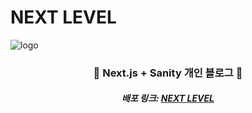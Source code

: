 # NEXT LEVEL
![logo](https://github.com/donghun-k/next-level/assets/60064471/77e4f6a1-e2ed-4498-98c6-ce2c985b0f1b)

<h3 align="center">📝 Next.js + Sanity 개인 블로그 📝</h3>
<h5 align="center">배포 링크: <a href="https://next-level-kdh.vercel.app/">NEXT LEVEL</a></h5>



